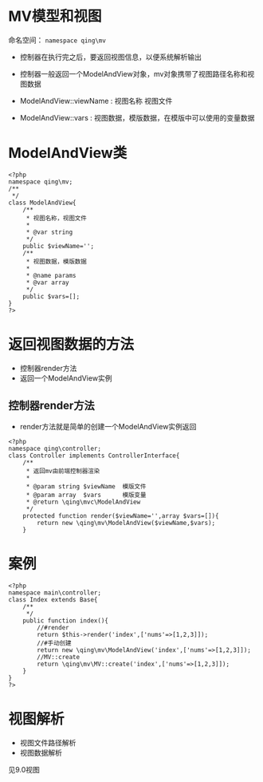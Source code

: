 
# MV模型和视图

命名空间： `namespace qing\mv`

- 控制器在执行完之后，要返回视图信息，以便系统解析输出
- 控制器一般返回一个ModelAndView对象，mv对象携带了视图路径名称和视图数据

- ModelAndView::viewName : 视图名称 视图文件
- ModelAndView::vars : 视图数据，模版数据，在模版中可以使用的变量数据


# ModelAndView类

```
<?php
namespace qing\mv;
/**
 */
class ModelAndView{
	/**
	 * 视图名称，视图文件
	 *
	 * @var string
	 */
	public $viewName='';
	/**
	 * 视图数据，模版数据
	 *
	 * @name params
	 * @var array
	 */
	public $vars=[];
}
?>
```

# 返回视图数据的方法

- 控制器render方法
- 返回一个ModelAndView实例

## 控制器render方法

- render方法就是简单的创建一个ModelAndView实例返回

```
<?php
namespace qing\controller;
class Controller implements ControllerInterface{
	/**
	 * 返回mv由前端控制器渲染
	 * 
 	 * @param string $viewName  模版文件
	 * @param array  $vars      模版变量
	 * @return \qing\mvc\ModelAndView
	 */
	protected function render($viewName='',array $vars=[]){
		return new \qing\mv\ModelAndView($viewName,$vars);
	}
```

# 案例

```
<?php
namespace main\controller;
class Index extends Base{
	/**
	 */
	public function index(){
		//#render
		return $this->render('index',['nums'=>[1,2,3]]);
		//#手动创建
		return new \qing\mv\ModelAndView('index',['nums'=>[1,2,3]]);
		//MV::create
		return \qing\mv\MV::create('index',['nums'=>[1,2,3]]);
	}
}
?>
```

# 视图解析

- 视图文件路径解析
- 视图数据解析

见9.0视图
